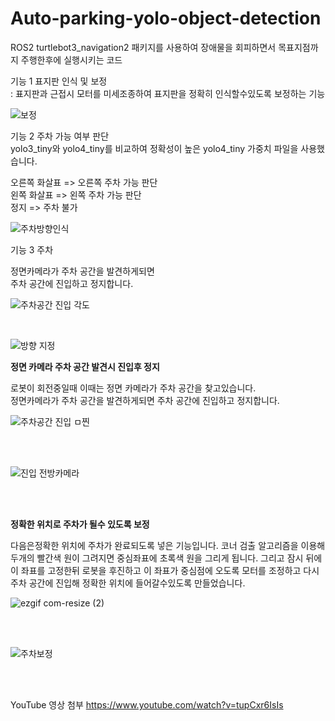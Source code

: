 # Auto-parking-yolo-object-detection

ROS2 turtlebot3_navigation2 패키지를 사용하여 장애물을 회피하면서 목표지점까지 주행한후에 실행시키는 코드

기능 1 표지판 인식 및 보정  
: 표지판과 근접시 모터를 미세조종하여 표지판을 정확히 인식할수있도록 보정하는 기능  

![보정](https://github.com/rkskwhdgh123/Capstone-Design/assets/103232943/f3a65836-ed71-4219-bb6a-778a63824bfc)




기능 2 주차 가능 여부 판단  
yolo3_tiny와 yolo4_tiny를 비교하여
정확성이 높은 yolo4_tiny 가중치 파일을 사용했습니다.  

오른쪽 화살표 => 오른쪽 주차 가능 판단  
왼쪽 화살표 => 왼쪽 주차 가능 판단  
정지 => 주차 불가   

![주차방향인식](https://github.com/rkskwhdgh123/Capstone-Design/assets/103232943/bdda9841-416d-4f15-9b2b-54b7e179c2cd)



기능 3 주차   

정면카메라가 주차 공간을 발견하게되면  
주차 공간에 진입하고 정지합니다.  

![주차공간 진입 각도](https://github.com/rkskwhdgh123/Capstone-Design/assets/103232943/932f4506-4fdc-4713-859f-febbf531f770)    

</br>

![방향 지정](https://github.com/rkskwhdgh123/Capstone-Design/assets/103232943/f3f15da8-3e1c-425d-b305-1ced1efb3be8)




**정면 카메라 주차 공간 발견시 진입후 정지**


로봇이 회전중일때 이때는 정면 카메라가 주차 공간을 찾고있습니다.  
정면카메라가 주차 공간을 발견하게되면
주차 공간에 진입하고 정지합니다.


![주차공간 진입 ㅁ찐](https://github.com/rkskwhdgh123/Capstone-Design/assets/103232943/99ef8145-a8c3-4776-b7e7-4872bddabbb4)    


  
</br>
</br>

![진입 전방카메라](https://github.com/rkskwhdgh123/Capstone-Design/assets/103232943/5fa8ef74-9540-44f2-a7b0-fcb7bfcebd00)


</br>
</br>

**정확한 위치로 주차가 될수 있도록 보정**



다음은정확한 위치에 주차가 완료되도록 넣은 기능입니다.
코너 검출 알고리즘을 이용해 두개의 빨간색 원이 그려지면
중심좌표에 초록색 원을 그리게 됩니다.
그리고 잠시 뒤에 이 좌표를 고정한뒤 로봇을 후진하고
이 좌표가 중심점에 오도록 모터를 조정하고 다시 주차 공간에 진입해
정확한 위치에 들어갈수있도록 만들었습니다.


![ezgif com-resize (2)](https://github.com/rkskwhdgh123/Capstone-Design/assets/103232943/79abd75a-70b2-404e-92d7-9efe1902350e)

</br>
</br>

![주차보정](https://github.com/rkskwhdgh123/Capstone-Design/assets/103232943/46852f51-8705-4441-a3f5-70a425d7295c)


</br>
</br>




YouTube 영상 첨부
https://www.youtube.com/watch?v=tupCxr6IsIs

